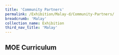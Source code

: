 ```yaml
---
title: 'Community Partners'
permalink: /Exhibition/Malay-d/Community-Partners/
breadcrumb: 'Malay'
collection_name: Exhibition
third_nav_title: 'Malay'
---
```


## MOE Curriculum

